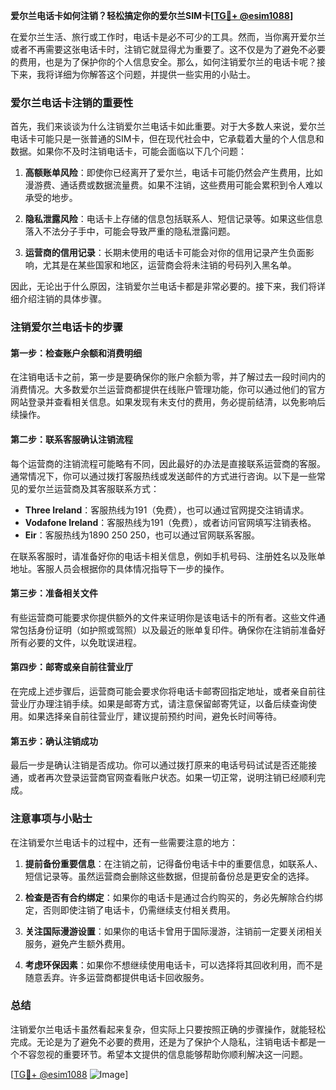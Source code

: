**爱尔兰电话卡如何注销？轻松搞定你的爱尔兰SIM卡[[TG💪+ @esim1088](https://t.me/s/esim1088)]**

在爱尔兰生活、旅行或工作时，电话卡是必不可少的工具。然而，当你离开爱尔兰或者不再需要这张电话卡时，注销它就显得尤为重要了。这不仅是为了避免不必要的费用，也是为了保护你的个人信息安全。那么，如何注销爱尔兰的电话卡呢？接下来，我将详细为你解答这个问题，并提供一些实用的小贴士。

### 爱尔兰电话卡注销的重要性

首先，我们来谈谈为什么注销爱尔兰电话卡如此重要。对于大多数人来说，爱尔兰电话卡可能只是一张普通的SIM卡，但在现代社会中，它承载着大量的个人信息和数据。如果你不及时注销电话卡，可能会面临以下几个问题：

1. **高额账单风险**：即使你已经离开了爱尔兰，电话卡可能仍然会产生费用，比如漫游费、通话费或数据流量费。如果不注销，这些费用可能会累积到令人难以承受的地步。
   
2. **隐私泄露风险**：电话卡上存储的信息包括联系人、短信记录等。如果这些信息落入不法分子手中，可能会导致严重的隐私泄露问题。

3. **运营商的信用记录**：长期未使用的电话卡可能会对你的信用记录产生负面影响，尤其是在某些国家和地区，运营商会将未注销的号码列入黑名单。

因此，无论出于什么原因，注销爱尔兰电话卡都是非常必要的。接下来，我们将详细介绍注销的具体步骤。

### 注销爱尔兰电话卡的步骤

#### 第一步：检查账户余额和消费明细

在注销电话卡之前，第一步是要确保你的账户余额为零，并了解过去一段时间内的消费情况。大多数爱尔兰运营商都提供在线账户管理功能，你可以通过他们的官方网站登录并查看相关信息。如果发现有未支付的费用，务必提前结清，以免影响后续操作。

#### 第二步：联系客服确认注销流程

每个运营商的注销流程可能略有不同，因此最好的办法是直接联系运营商的客服。通常情况下，你可以通过拨打客服热线或发送邮件的方式进行咨询。以下是一些常见的爱尔兰运营商及其客服联系方式：

- **Three Ireland**：客服热线为191（免费），也可以通过官网提交注销请求。
- **Vodafone Ireland**：客服热线为191（免费），或者访问官网填写注销表格。
- **Eir**：客服热线为1890 250 250，也可以通过官网联系客服。

在联系客服时，请准备好你的电话卡相关信息，例如手机号码、注册姓名以及账单地址。客服人员会根据你的具体情况指导下一步的操作。

#### 第三步：准备相关文件

有些运营商可能要求你提供额外的文件来证明你是该电话卡的所有者。这些文件通常包括身份证明（如护照或驾照）以及最近的账单复印件。确保你在注销前准备好所有必要的文件，以免耽误进程。

#### 第四步：邮寄或亲自前往营业厅

在完成上述步骤后，运营商可能会要求你将电话卡邮寄回指定地址，或者亲自前往营业厅办理注销手续。如果是邮寄方式，请注意保留邮寄凭证，以备后续查询使用。如果选择亲自前往营业厅，建议提前预约时间，避免长时间等待。

#### 第五步：确认注销成功

最后一步是确认注销是否成功。你可以通过拨打原来的电话号码试试是否还能接通，或者再次登录运营商官网查看账户状态。如果一切正常，说明注销已经顺利完成。

### 注意事项与小贴士

在注销爱尔兰电话卡的过程中，还有一些需要注意的地方：

1. **提前备份重要信息**：在注销之前，记得备份电话卡中的重要信息，如联系人、短信记录等。虽然运营商会删除这些数据，但提前备份总是更安全的选择。

2. **检查是否有合约绑定**：如果你的电话卡是通过合约购买的，务必先解除合约绑定，否则即使注销了电话卡，仍需继续支付相关费用。

3. **关注国际漫游设置**：如果你的电话卡曾用于国际漫游，注销前一定要关闭相关服务，避免产生额外费用。

4. **考虑环保因素**：如果你不想继续使用电话卡，可以选择将其回收利用，而不是随意丢弃。许多运营商都提供电话卡回收服务。

### 总结

注销爱尔兰电话卡虽然看起来复杂，但实际上只要按照正确的步骤操作，就能轻松完成。无论是为了避免不必要的费用，还是为了保护个人隐私，注销电话卡都是一个不容忽视的重要环节。希望本文提供的信息能够帮助你顺利解决这一问题。

[[TG💪+ @esim1088](https://t.me/s/esim1088) ![Image](https://i.postimg.cc/4NQfJmqS/Snipaste-2025-05-13-00-14-12.png)]